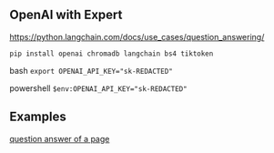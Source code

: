 ## OpenAI with Expert

https://python.langchain.com/docs/use_cases/question_answering/

`pip install openai chromadb langchain bs4 tiktoken`

bash
`export OPENAI_API_KEY="sk-REDACTED"`

powershell
`$env:OPENAI_API_KEY="sk-REDACTED"`

## Examples

[question answer of a page](examples\openai\question-answer\public_qa.py)
